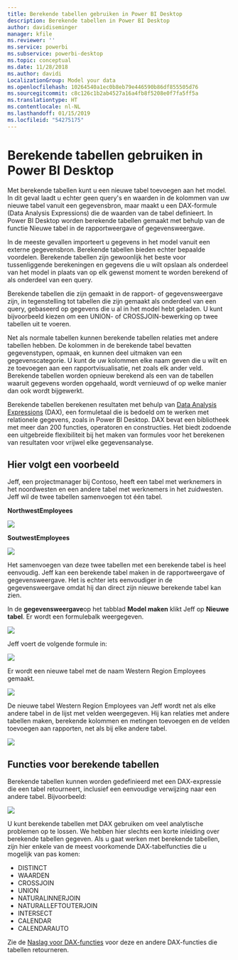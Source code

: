 ```yaml
---
title: Berekende tabellen gebruiken in Power BI Desktop
description: Berekende tabellen in Power BI Desktop
author: davidiseminger
manager: kfile
ms.reviewer: ''
ms.service: powerbi
ms.subservice: powerbi-desktop
ms.topic: conceptual
ms.date: 11/28/2018
ms.author: davidi
LocalizationGroup: Model your data
ms.openlocfilehash: 10264540a1ec0b8eb79e446590b86df855505d76
ms.sourcegitcommit: c8c126c1b2ab4527a16a4fb8f5208e0f7fa5ff5a
ms.translationtype: HT
ms.contentlocale: nl-NL
ms.lasthandoff: 01/15/2019
ms.locfileid: "54275175"
---
```

# <a name="using-calculated-tables-in-power-bi-desktop"></a>Berekende tabellen gebruiken in Power BI Desktop
Met berekende tabellen kunt u een nieuwe tabel toevoegen aan het model. In dit geval laadt u echter geen query's en waarden in de kolommen van uw nieuwe tabel vanuit een gegevensbron, maar maakt u een DAX-formule (Data Analysis Expressions) die de waarden van de tabel definieert. In Power BI Desktop worden berekende tabellen gemaakt met behulp van de functie Nieuwe tabel in de rapportweergave of gegevensweergave.

In de meeste gevallen importeert u gegevens in het model vanuit een externe gegevensbron. Berekende tabellen bieden echter bepaalde voordelen. Berekende tabellen zijn gewoonlijk het beste voor tussenliggende berekeningen en gegevens die u wilt opslaan als onderdeel van het model in plaats van op elk gewenst moment te worden berekend of als onderdeel van een query.

Berekende tabellen die zijn gemaakt in de rapport- of gegevensweergave zijn, in tegenstelling tot tabellen die zijn gemaakt als onderdeel van een query, gebaseerd op gegevens die u al in het model hebt geladen. U kunt bijvoorbeeld kiezen om een UNION- of CROSSJOIN-bewerking op twee tabellen uit te voeren.

Net als normale tabellen kunnen berekende tabellen relaties met andere tabellen hebben. De kolommen in de berekende tabel bevatten gegevenstypen, opmaak, en kunnen deel uitmaken van een gegevenscategorie. U kunt de uw kolommen elke naam geven die u wilt en ze toevoegen aan een rapportvisualisatie, net zoals elk ander veld. Berekende tabellen worden opnieuw berekend als een van de tabellen waaruit gegevens worden opgehaald, wordt vernieuwd of op welke manier dan ook wordt bijgewerkt.

Berekende tabellen berekenen resultaten met behulp van [Data Analysis Expressions](https://msdn.microsoft.com/library/gg413422.aspx) (DAX), een formuletaal die is bedoeld om te werken met relationele gegevens, zoals in Power BI Desktop. DAX bevat een bibliotheek met meer dan 200 functies, operatoren en constructies. Het biedt zodoende een uitgebreide flexibiliteit bij het maken van formules voor het berekenen van resultaten voor vrijwel elke gegevensanalyse.

## <a name="lets-look-at-an-example"></a>Hier volgt een voorbeeld
Jeff, een projectmanager bij Contoso, heeft een tabel met werknemers in het noordwesten en een andere tabel met werknemers in het zuidwesten. Jeff wil de twee tabellen samenvoegen tot één tabel.

**NorthwestEmployees**

 ![](media/desktop-calculated-tables/calctables_nwempl.png)

**SoutwestEmployees**

 ![](media/desktop-calculated-tables/calctables_swempl.png)

Het samenvoegen van deze twee tabellen met een berekende tabel is heel eenvoudig. Jeff kan een berekende tabel maken in de rapportweergave of gegevensweergave. Het is echter iets eenvoudiger in de gegevensweergave omdat hij dan direct zijn nieuwe berekende tabel kan zien.

In de **gegevensweergave**op het tabblad **Model maken** klikt Jeff op **Nieuwe tabel**. Er wordt een formulebalk weergegeven.

 ![](media/desktop-calculated-tables/calctables_formulabarempty.png)

Jeff voert de volgende formule in:

 ![](media/desktop-calculated-tables/calctables_formulabarformula.png)

Er wordt een nieuwe tabel met de naam Western Region Employees gemaakt.

 ![](media/desktop-calculated-tables/calctables_westregionempl.png)

De nieuwe tabel Western Region Employees van Jeff wordt net als elke andere tabel in de lijst met velden weergegeven. Hij kan relaties met andere tabellen maken, berekende kolommen en metingen toevoegen en de velden toevoegen aan rapporten, net als bij elke andere tabel.

 ![](media/desktop-calculated-tables/calctables_fieldlist.png)

## <a name="functions-for-calculated-tables"></a>Functies voor berekende tabellen
Berekende tabellen kunnen worden gedefinieerd met een DAX-expressie die een tabel retourneert, inclusief een eenvoudige verwijzing naar een andere tabel. Bijvoorbeeld:

 ![](media/desktop-calculated-tables/calctables_formulabarsimpleformula.png)

U kunt berekende tabellen met DAX gebruiken om veel analytische problemen op te lossen. We hebben hier slechts een korte inleiding over berekende tabellen gegeven. Als u gaat werken met berekende tabellen, zijn hier enkele van de meest voorkomende DAX-tabelfuncties die u mogelijk van pas komen:

* DISTINCT
* WAARDEN
* CROSSJOIN
* UNION
* NATURALINNERJOIN
* NATURALLEFTOUTERJOIN
* INTERSECT
* CALENDAR
* CALENDARAUTO

Zie de [Naslag voor DAX-functies](https://msdn.microsoft.com/ee634396.aspx) voor deze en andere DAX-functies die tabellen retourneren.

